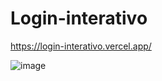 # Login-interativo


https://login-interativo.vercel.app/


![image](https://user-images.githubusercontent.com/118619295/235318188-50261833-e814-445c-b35e-b69430b1f7d5.png)
